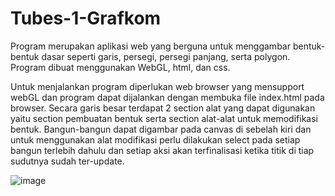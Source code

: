 # Tubes-1-Grafkom
Program merupakan aplikasi web yang berguna untuk menggambar bentuk-bentuk dasar seperti garis, persegi, persegi panjang, serta polygon. Program dibuat menggunakan WebGL, html, dan css.
	
Untuk menjalankan program diperlukan web browser yang mensupport webGL dan program dapat dijalankan dengan membuka file index.html pada browser. Secara garis besar terdapat 2 section alat yang dapat digunakan yaitu section pembuatan bentuk serta section alat-alat untuk memodifikasi bentuk. Bangun-bangun dapat digambar pada canvas di sebelah kiri dan untuk menggunakan alat modifikasi perlu dilakukan select pada setiap bangun terlebih dahulu dan setiap aksi akan terfinalisasi ketika titik di tiap sudutnya sudah ter-update.

![image](https://user-images.githubusercontent.com/74661051/221413693-07782e84-871c-4ba5-bb0e-e0a02bc39d03.png)
